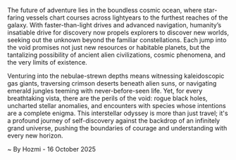 
The future of adventure lies in the boundless cosmic ocean, where star-faring vessels chart courses across lightyears to the furthest reaches of the galaxy. With faster-than-light drives and advanced navigation, humanity’s insatiable drive for discovery now propels explorers to discover new worlds, seeking out the unknown beyond the familiar constellations. Each jump into the void promises not just new resources or habitable planets, but the tantalizing possibility of ancient alien civilizations, cosmic phenomena, and the very limits of existence.

Venturing into the nebulae-strewn depths means witnessing kaleidoscopic gas giants, traversing crimson deserts beneath alien suns, or navigating emerald jungles teeming with never-before-seen life. Yet, for every breathtaking vista, there are the perils of the void: rogue black holes, uncharted stellar anomalies, and encounters with species whose intentions are a complete enigma. This interstellar odyssey is more than just travel; it's a profound journey of self-discovery against the backdrop of an infinitely grand universe, pushing the boundaries of courage and understanding with every new horizon.

~ By Hozmi - 16 October 2025
